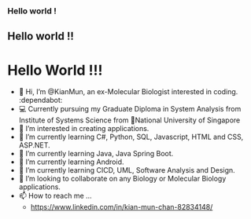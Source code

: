 ### Hello world !
## Hello world !!
# Hello World !!!
- 👋 Hi, I’m @KianMun, an ex-Molecular Biologist interested in coding. :dependabot:
- :computer:  Currently pursuing my Graduate Diploma in System Analysis from Institute of Systems Science from :school:National University of Singapore
- 👀 I’m interested in creating applications. 
- 🌱 I’m currently learning C#, Python, SQL, Javascript, HTML and CSS, ASP.NET.
- 🌱 I’m currently learning Java, Java Spring Boot.
- 🌱 I’m currently learning Android.
- 🌱 I’m currently learning CICD, UML, Software Analysis and Design.
- 💞️ I’m looking to collaborate on any Biology or Molecular Biology applications.
- 📫 How to reach me ...
  - https://www.linkedin.com/in/kian-mun-chan-82834148/
  

<!---
KianMun/KianMun is a ✨ special ✨ repository because its `README.md` (this file) appears on your GitHub profile.
You can click the Preview link to take a look at your changes.
--->
